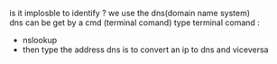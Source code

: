 is it implosble to identify ? we use the dns(domain name system)  
dns can be get by a cmd (terminal comand)
type terminal comand : 
- nslookup 
- then type the address 
dns is to convert an ip to dns and viceversa 


